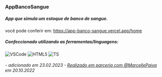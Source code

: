 ### AppBancoSangue

##### App que simula um estoque de banco de sangue. <br> 
          
você pode conferir em: https://app-banco-sangue.vercel.app/home

##### Confeccionado utilizando as ferramentas/linguagens: 
![VSCode](https://img.shields.io/badge/VSCode-0078D4?style=for-the-badge&logo=visual%20studio%20code&logoColor=white)
![HTML5](https://img.shields.io/badge/HTML5-E34F26?style=for-the-badge&logo=html5&logoColor=white)
![TS](https://img.shields.io/badge/TypeScript-007ACC?style=for-the-badge&logo=typescript&logoColor=white)
###### - adicionado em 23.02.2023 - [Realizado em parceria com @MarcellePaiva](https://github.com/marcellepaiva) em 20.10.2022
